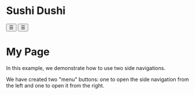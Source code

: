 <!DOCTYPE html>
<html>
<head>
  <meta charset="utf-8">
</head>
<body>
  <h1>Sushi Dushi</h1>
 <!DOCTYPE html>
<html>
<html>
<title>W3.CSS</title>
<meta name="viewport" content="width=device-width, initial-scale=1">
<link rel="stylesheet" href="https://www.w3schools.com/w3css/4/w3.css">
<body>

<div class="w3-sidebar w3-bar-block w3-card w3-animate-left" style="display:none" id="leftMenu">
  <button onclick="closeLeftMenu()" class="w3-bar-item w3-button w3-large">Close &times;</button>
  <a href="#" class="w3-bar-item w3-button">Link 1</a>
  <a href="#" class="w3-bar-item w3-button">Link 2</a>
  <a href="#" class="w3-bar-item w3-button">Link 3</a>
</div>

<div class="w3-sidebar w3-bar-block w3-card w3-animate-right" style="display:none;right:0;" id="rightMenu">
  <button onclick="closeRightMenu()" class="w3-bar-item w3-button w3-large">Close &times;</button>
  <a href="#" class="w3-bar-item w3-button">Link 1</a>
  <a href="#" class="w3-bar-item w3-button">Link 2</a>
  <a href="#" class="w3-bar-item w3-button">Link 3</a>
</div>

<div class="w3-teal">
  <button class="w3-button w3-teal w3-xlarge w3-left" onclick="openLeftMenu()">&#9776;</button>
  <button class="w3-button w3-teal w3-xlarge w3-right" onclick="openRightMenu()">&#9776;</button>
  <div class="w3-container">
    <h1>My Page</h1>
  </div>
</div>

<div class="w3-container">
<p>In this example, we demonstrate how to use two side navigations.</p>
<p>We have created two "menu" buttons: one to open the side navigation from the left and one to open it from the right.</p>
</div>
     
<script>
function openLeftMenu() {
  document.getElementById("leftMenu").style.display = "block";
}

function closeLeftMenu() {
  document.getElementById("leftMenu").style.display = "none";
}

function openRightMenu() {
  document.getElementById("rightMenu").style.display = "block";
}

function closeRightMenu() {
  document.getElementById("rightMenu").style.display = "none";
}
</script>
     
</body>
</html>
